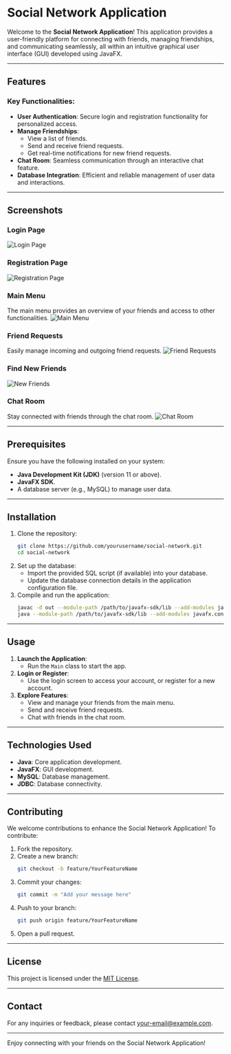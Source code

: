# Social Network Application

Welcome to the **Social Network Application**! This application provides a user-friendly platform for connecting with friends, managing friendships, and communicating seamlessly, all within an intuitive graphical user interface (GUI) developed using JavaFX.

---

## Features

### Key Functionalities:

- **User Authentication**: Secure login and registration functionality for personalized access.
- **Manage Friendships**:
  - View a list of friends.
  - Send and receive friend requests.
  - Get real-time notifications for new friend requests.
- **Chat Room**: Seamless communication through an interactive chat feature.
- **Database Integration**: Efficient and reliable management of user data and interactions.

---

## Screenshots

### Login Page

![Login Page](images/LogIn.png)

### Registration Page

![Registration Page](images/Register.png)

### Main Menu

The main menu provides an overview of your friends and access to other functionalities.
![Main Menu](images/Menu.png)

### Friend Requests

Easily manage incoming and outgoing friend requests.
![Friend Requests](images/Friend%20Request.png)

### Find New Friends

![New Friends](images/New%20Friends.png)

### Chat Room

Stay connected with friends through the chat room.
![Chat Room](images/Chat.png)

---

## Prerequisites

Ensure you have the following installed on your system:

- **Java Development Kit (JDK)** (version 11 or above).
- **JavaFX SDK**.
- A database server (e.g., MySQL) to manage user data.

---

## Installation

1. Clone the repository:
   ```bash
   git clone https://github.com/yourusername/social-network.git
   cd social-network
   ```
2. Set up the database:
   - Import the provided SQL script (if available) into your database.
   - Update the database connection details in the application configuration file.
3. Compile and run the application:
   ```bash
   javac -d out --module-path /path/to/javafx-sdk/lib --add-modules javafx.controls,javafx.fxml src/**/*.java
   java --module-path /path/to/javafx-sdk/lib --add-modules javafx.controls,javafx.fxml -cp out Main
   ```

---

## Usage

1. **Launch the Application**:
   - Run the `Main` class to start the app.
2. **Login or Register**:
   - Use the login screen to access your account, or register for a new account.
3. **Explore Features**:
   - View and manage your friends from the main menu.
   - Send and receive friend requests.
   - Chat with friends in the chat room.

---

## Technologies Used

- **Java**: Core application development.
- **JavaFX**: GUI development.
- **MySQL**: Database management.
- **JDBC**: Database connectivity.

---

## Contributing

We welcome contributions to enhance the Social Network Application! To contribute:

1. Fork the repository.
2. Create a new branch:
   ```bash
   git checkout -b feature/YourFeatureName
   ```
3. Commit your changes:
   ```bash
   git commit -m "Add your message here"
   ```
4. Push to your branch:
   ```bash
   git push origin feature/YourFeatureName
   ```
5. Open a pull request.

---

## License

This project is licensed under the [MIT License](LICENSE).

---

## Contact

For any inquiries or feedback, please contact [your-email@example.com](mailto:your-email@example.com).

---

Enjoy connecting with your friends on the Social Network Application!
